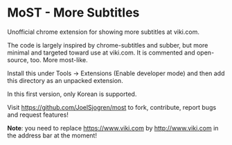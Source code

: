 MoST - More Subtitles
=====================

Unofficial chrome extension for showing more subtitles at viki.com.

The code is largely inspired by chrome-subtitles and subber, but more minimal and targeted toward use at viki.com. It is commented and open-source, too. More most-like.

Install this under Tools -> Extensions (Enable developer mode) and then add this directory as an unpacked extension.

In this first version, only Korean is supported.

Visit https://github.com/JoelSjogren/most to fork, contribute, report bugs and request features!

**Note**: you need to replace https://www.viki.com by http://www.viki.com in the address bar at the moment!
